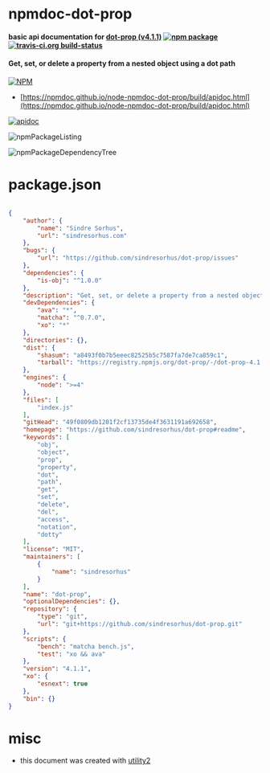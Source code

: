 # npmdoc-dot-prop

#### basic api documentation for  [dot-prop (v4.1.1)](https://github.com/sindresorhus/dot-prop#readme)  [![npm package](https://img.shields.io/npm/v/npmdoc-dot-prop.svg?style=flat-square)](https://www.npmjs.org/package/npmdoc-dot-prop) [![travis-ci.org build-status](https://api.travis-ci.org/npmdoc/node-npmdoc-dot-prop.svg)](https://travis-ci.org/npmdoc/node-npmdoc-dot-prop)

#### Get, set, or delete a property from a nested object using a dot path

[![NPM](https://nodei.co/npm/dot-prop.png?downloads=true&downloadRank=true&stars=true)](https://www.npmjs.com/package/dot-prop)

- [https://npmdoc.github.io/node-npmdoc-dot-prop/build/apidoc.html](https://npmdoc.github.io/node-npmdoc-dot-prop/build/apidoc.html)

[![apidoc](https://npmdoc.github.io/node-npmdoc-dot-prop/build/screenCapture.buildCi.browser.%252Ftmp%252Fbuild%252Fapidoc.html.png)](https://npmdoc.github.io/node-npmdoc-dot-prop/build/apidoc.html)

![npmPackageListing](https://npmdoc.github.io/node-npmdoc-dot-prop/build/screenCapture.npmPackageListing.svg)

![npmPackageDependencyTree](https://npmdoc.github.io/node-npmdoc-dot-prop/build/screenCapture.npmPackageDependencyTree.svg)



# package.json

```json

{
    "author": {
        "name": "Sindre Sorhus",
        "url": "sindresorhus.com"
    },
    "bugs": {
        "url": "https://github.com/sindresorhus/dot-prop/issues"
    },
    "dependencies": {
        "is-obj": "^1.0.0"
    },
    "description": "Get, set, or delete a property from a nested object using a dot path",
    "devDependencies": {
        "ava": "*",
        "matcha": "^0.7.0",
        "xo": "*"
    },
    "directories": {},
    "dist": {
        "shasum": "a8493f0b7b5eeec82525b5c7587fa7de7ca859c1",
        "tarball": "https://registry.npmjs.org/dot-prop/-/dot-prop-4.1.1.tgz"
    },
    "engines": {
        "node": ">=4"
    },
    "files": [
        "index.js"
    ],
    "gitHead": "49f0809db1201f2cf13735de4f3631191a692658",
    "homepage": "https://github.com/sindresorhus/dot-prop#readme",
    "keywords": [
        "obj",
        "object",
        "prop",
        "property",
        "dot",
        "path",
        "get",
        "set",
        "delete",
        "del",
        "access",
        "notation",
        "dotty"
    ],
    "license": "MIT",
    "maintainers": [
        {
            "name": "sindresorhus"
        }
    ],
    "name": "dot-prop",
    "optionalDependencies": {},
    "repository": {
        "type": "git",
        "url": "git+https://github.com/sindresorhus/dot-prop.git"
    },
    "scripts": {
        "bench": "matcha bench.js",
        "test": "xo && ava"
    },
    "version": "4.1.1",
    "xo": {
        "esnext": true
    },
    "bin": {}
}
```



# misc
- this document was created with [utility2](https://github.com/kaizhu256/node-utility2)

